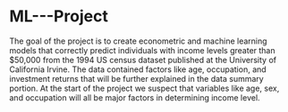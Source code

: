 # ML---Project

 The goal of the project is to create econometric and machine learning models that correctly predict individuals with income levels greater than $50,000 from the 1994 US census dataset published at the University of California Irvine. The data contained factors like age, occupation, and investment returns that will be further explained in the data summary portion. At the start of the project we suspect that variables like age, sex, and occupation will all be major factors in determining income level.
